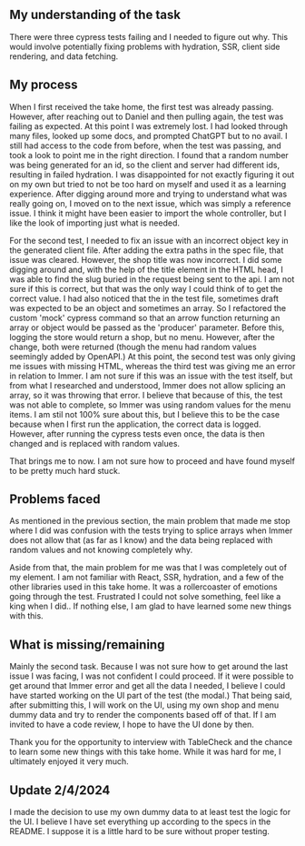 ## My understanding of the task
There were three cypress tests failing and I needed to figure out why. This would involve potentially fixing problems with hydration, SSR, client side rendering, and data fetching.

## My process
When I first received the take home, the first test was already passing. However, after reaching out to Daniel and then pulling again, the test was failing as expected. At this point
I was extremely lost. I had looked through many files, looked up some docs, and prompted ChatGPT but to no avail. I still had access to the code from before, when the test was passing,
and took a look to point me in the right direction. I found that a random number was being generated for an id, so the client and server had different ids, resulting in failed hydration.
I was disappointed for not exactly figuring it out on my own but tried to not be too hard on myself and used it as a learning experience. After digging around more and trying to understand 
what was really going on, I moved on to the next issue, which was simply a reference issue. I think it might have been easier to import the whole controller, but I like the look of importing 
just what is needed.

For the second test, I needed to fix an issue with an incorrect object key in the generated client file. After adding the extra paths in the spec file, that issue was cleared. However, 
the shop title was now incorrect. I did some digging around and, with the help of the title element in the HTML head, I was able to find the slug buried in the request being sent to the api.
I am not sure if this is correct, but that was the only way I could think of to get the correct value. I had also noticed that the in the test file, sometimes draft was expected to be an 
object and sometimes an array. So I refactored the custom 'mock' cypress command so that an arrow function returning an array or object would be passed as the 'producer' parameter. Before this, 
logging the store would return a shop, but no menu. However, after the change, both were returned (though the menu had random values seemingly added by OpenAPI.) At this point, the second test 
was only giving me issues with missing HTML, whereas the third test was giving me an error in relation to Immer. I am not sure if this was an issue with the test itself, but from what I researched 
and understood, Immer does not allow splicing an array, so it was throwing that error. I believe that because of this, the test was not able to complete, so Immer was using random values for 
the menu items. I am stil not 100% sure about this, but I believe this to be the case because when I first run the application, the correct data is logged. However, after running the cypress tests 
even once, the data is then changed and is replaced with random values.

That brings me to now. I am not sure how to proceed and have found myself to be pretty much hard stuck.

## Problems faced
As mentioned in the previous section, the main problem that made me stop where I did was confusion with the tests trying to splice arrays when Immer does not allow that (as far as I know) and
the data being replaced with random values and not knowing completely why.

Aside from that, the main problem for me was that I was completely out of my element. I am not familiar with React, SSR, hydration, and a few of the other libraries used in this take home. It
was a rollercoaster of emotions going through the test. Frustrated I could not solve something, feel like a king when I did.. If nothing else, I am glad to have learned some new things with this.

## What is missing/remaining
Mainly the second task. Because I was not sure how to get around the last issue I was facing, I was not confident I could proceed. If it were possible to get around that Immer error and get all 
the data I needed, I believe I could have started working on the UI part of the test (the modal.) That being said, after submitting this, I will work on the UI, using my own shop and menu dummy 
data and try to render the components based off of that. If I am invited to have a code review, I hope to have the UI done by then.

Thank you for the opportunity to interview with TableCheck and the chance to learn some new things with this take home. While it was hard for me, I ultimately enjoyed it very much.


## Update 2/4/2024
I made the decision to use my own dummy data to at least test the logic for the UI. I believe I have set everything up according to the specs in the README. I suppose it is a little hard to be sure without proper testing.
